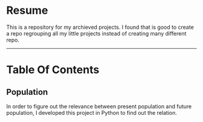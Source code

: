 # Resume
This is a repository for my archieved projects. I found that is good to create a repo regrouping all my little projects instead of creating many different repo.

----
# Table Of Contents
## Population
In order to figure out the relevance between present population and future population, I developed this project in Python to find out the relation.